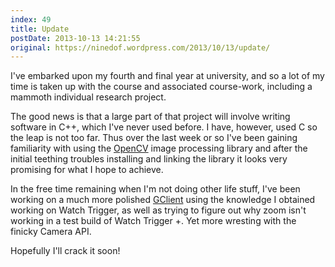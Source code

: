 ```yaml
---
index: 49
title: Update 
postDate: 2013-10-13 14:21:55
original: https://ninedof.wordpress.com/2013/10/13/update/
---
```


I've embarked upon my fourth and final year at university, and so a lot of my time is taken up with the course and associated course-work, including a mammoth individual research project.

The good news is that a large part of that project will involve writing software in C++, which I've never used before. I have, however, used C so the leap is not too far. Thus over the last week or so I've been gaining familiarity with using the [OpenCV](http://opencv.org) image processing library and after the initial teething troubles installing and linking the library it looks very promising for what I hope to achieve.

In the free time remaining when I'm not doing other life stuff, I've been working on a much more polished [GClient](http://ninedof.wordpress.com/2013/07/25/android-app-gclient-working-title/) using the knowledge I obtained working on Watch Trigger, as well as trying to figure out why zoom isn't working in a test build of Watch Trigger +. Yet more wresting with the finicky Camera API.

Hopefully I'll crack it soon!
